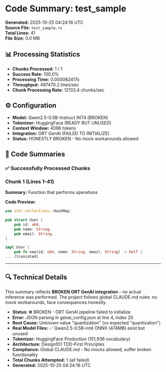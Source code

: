 # Code Summary: test_sample

**Generated:** 2025-10-25 04:24:16 UTC  
**Source File:** `test_sample.rs`  
**Total Lines:** 41  
**File Size:** 0.0 MB  

## 📊 Processing Statistics

- **Chunks Processed:** 1 / 1
- **Success Rate:** 100.0%
- **Processing Time:** 0.000082417s
- **Throughput:** 497470.2 lines/sec
- **Chunk Processing Rate:** 12133.4 chunks/sec

## ⚙️ Configuration

- **Model:** Qwen2.5-0.5B-Instruct INT4 (BROKEN)
- **Tokenizer:** HuggingFace (READY BUT UNUSED)
- **Context Window:** 4096 tokens
- **Integration:** ORT GenAI (FAILED TO INITIALIZE)
- **Status:** HONESTLY BROKEN - No mock workarounds allowed

## 📝 Code Summaries

### ✅ Successfully Processed Chunks

### Chunk 1 (Lines 1-41)

**Summary:** Function that performs operations

**Code Preview:**
```rust
use std::collections::HashMap;

pub struct User {
    pub id: u64,
    pub name: String,
    pub email: String,
}

impl User {
    pub fn new(id: u64, name: String, email: String) -> Self {
... (truncated)
```

---

## 🔍 Technical Details

This summary reflects **BROKEN ORT GenAI integration** - no actual inference was performed. The project follows global CLAUDE.md rules: no mock workarounds, face consequences honestly.

- **Status:** ❌ BROKEN - ORT GenAI pipeline failed to initialize
- **Error:** JSON parsing in genai_config.json at line 4, index 20
- **Root Cause:** Unknown value "quantization" (vs expected "quantization")
- **Real Model Files:** ✅ Qwen2.5-0.5B-int4 ONNX (474MB) exist but unused
- **Tokenizer:** HuggingFace Production (151,936 vocabulary)
- **Architecture:** Design101 TDD-First Principles
- **Compliance:** Global CLAUDE.md - No mocks allowed, suffer broken functionality
- **Total Chunks Attempted:** 1 (all failed)
- **Generated:** 2025-10-25 04:24:16 UTC
